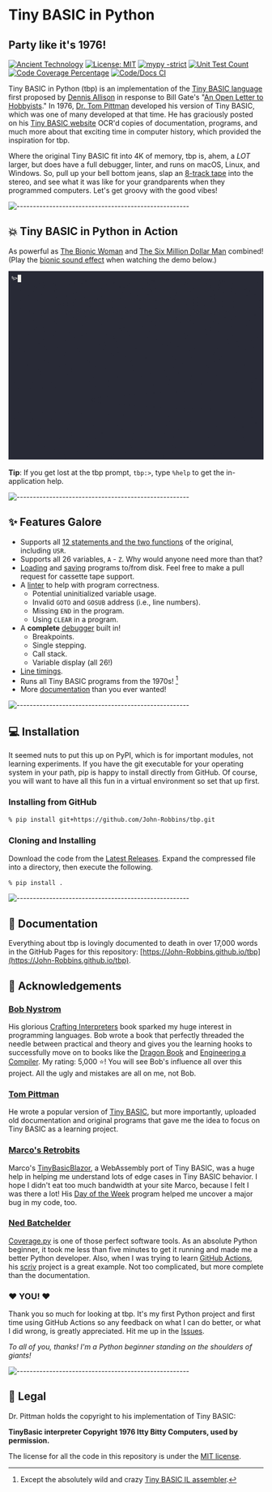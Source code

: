 # Tiny BASIC in Python

<!-- https://github.com/ikatyang/emoji-cheat-sheet -->
<!-- markdownlint-disable MD026 -->
## Party like it's 1976!

[![Ancient Technology](https://img.shields.io/badge/Ancient%20Technology-blue?style=flat-square)](https://en.wikipedia.org/wiki/Tiny_BASIC)
[![License: MIT](https://img.shields.io/badge/License-MIT-blue)](https://github.com/John-Robbins/tbp/blob/main/LICENSE)
[![mypy -strict](https://img.shields.io/badge/mypy-strict-green?style=flat-square&color=hsl(120%2C%20100%25%2C%2040%25))](https://mypy.readthedocs.io/en/stable/command_line.html#cmdoption-mypy-strict)
[![Unit Test Count](https://img.shields.io/endpoint?url=https://gist.githubusercontent.com/John-Robbins/bd5e145f62ac1cf199a458977b8e1f16/raw/unittestsbadge.json)](https://github.com/John-Robbins/tbp/tree/main/tests)
[![Code Coverage Percentage](https://img.shields.io/endpoint?url=https://gist.githubusercontent.com/John-Robbins/bd5e145f62ac1cf199a458977b8e1f16/raw/covbadge.json)](https://github.com/John-Robbins/tbp/actions/workflows/Code-CI.yml)
[![Code/Docs CI](https://img.shields.io/github/actions/workflow/status/John-Robbins/tbp/CI.yml?branch=main&style=flat-square&label=Code%2FDocs%20CI)](https://github.com/John-Robbins/tbp/actions/workflows/CI.yml)

Tiny BASIC in Python (tbp) is an implementation of the [Tiny BASIC language](https://en.wikipedia.org/wiki/Tiny_BASIC) first proposed by [Dennis Allison](https://en.wikipedia.org/wiki/Dennis_Allison) in response to Bill Gate's "[An Open Letter to Hobbyists](https://en.wikipedia.org/wiki/An_Open_Letter_to_Hobbyists)." In 1976, [Dr. Tom Pittman](http://www.ittybittycomputers.com) developed his version of Tiny BASIC, which was one of many developed at that time. He has graciously posted on his [Tiny BASIC website](www.ittybittycomputers.com/IttyBitty/TinyBasic/index.htm) OCR'd copies of documentation, programs, and much more about that exciting time in computer history, which provided the inspiration for tbp.

Where the original Tiny BASIC fit into 4K of memory, tbp is, ahem, a *LOT* larger, but does have a full debugger, linter, and runs on macOS, Linux, and Windows. So, pull up your bell bottom jeans, slap an [8-track tape](https://en.wikipedia.org/wiki/8-track_cartridge) into the stereo, and see what it was like for your grandparents when they programmed computers. Let's get groovy with the good vibes!

![-----------------------------------------------------](https://raw.githubusercontent.com/andreasbm/readme/master/assets/lines/rainbow.png)

## :boom: Tiny BASIC in Python in Action

As powerful as [The Bionic Woman](https://en.wikipedia.org/wiki/The_Bionic_Woman) and [The Six Million Dollar Man](https://en.wikipedia.org/wiki/The_Six_Million_Dollar_Man) combined! (Play the [bionic sound effect](https://www.myinstants.com/en/instant/six-million-dollar-man/) when watching the demo below.)

![Feel the SIZZLE!](./sizzle/tbp-sizzle-optimized.gif)

**Tip**: If you get lost at the tbp prompt, `tbp:>`, type `%help` to get the in-application help.

![-----------------------------------------------------](https://raw.githubusercontent.com/andreasbm/readme/master/assets/lines/rainbow.png)

## :sparkles: Features Galore

- Supports all [12 statements and the two functions](https://john-robbins.github.io/tbp/tb-language) of the original, including `USR`.
- Supports all 26 variables, `A` - `Z`. Why would anyone need more than that?
- [Loading](https://john-robbins.github.io/tbp/tbp-command-language#loading-files-loadfile--lf) and [saving](https://john-robbins.github.io/tbp/tbp-command-language#saving-files-savefile--sf) programs to/from disk. Feel free to make a pull request for cassette tape support.
- A [linter](https://john-robbins.github.io/tbp/tbp-command-language#linting-lint) to help with program correctness.
  - Potential uninitialized variable usage.
  - Invalid `GOTO` and `GOSUB` address (i.e., line numbers).
  - Missing `END` in the program.
  - Using `CLEAR` in a program.
- A **complete** [debugger](https://john-robbins.github.io/tbp/tbp-command-language#the-tiny-basic-in-python-debugger) built in!
  - Breakpoints.
  - Single stepping.
  - Call stack.
  - Variable display (all 26!)
- [Line timings](https://john-robbins.github.io/tbp/tbp-command-language#options-opt).
- Runs all Tiny BASIC programs from the 1970s! [^1]
- More [documentation](https://john-robbins.github.io/tbp/) than you ever wanted!

![-----------------------------------------------------](https://raw.githubusercontent.com/andreasbm/readme/master/assets/lines/rainbow.png)

## :computer: Installation

It seemed nuts to put this up on PyPI, which is for important modules, not learning experiments. If you have the git executable for your operating system in your path, pip is happy to install directly from GitHub. Of course, you will want to have all this fun in a virtual environment so set that up first.

### Installing from GitHub

```bash
% pip install git+https://github.com/John-Robbins/tbp.git
```

### Cloning and Installing

Download the code from the [Latest Releases](https://github.com/John-Robbins/tbp/releases/latest). Expand the compressed file into a directory, then execute the following.

```bash
% pip install .
```

![-----------------------------------------------------](https://raw.githubusercontent.com/andreasbm/readme/master/assets/lines/rainbow.png)

## :book: Documentation

Everything about tbp is lovingly documented to death in over 17,000 words in the GitHub Pages for this repository: [https://John-Robbins.github.io/tbp](https://John-Robbins.github.io/tbp).

## :clap: Acknowledgements

### [Bob Nystrom](https://github.com/munificent)

His glorious [Crafting Interpreters](http://www.craftinginterpreters.com) book sparked my huge interest in programming languages. Bob wrote a book that perfectly threaded the needle between practical and theory and gives you the learning hooks to successfully move on to books like the [Dragon Book](https://www.malaprops.com/book/9780321486813) and [Engineering a Compiler](https://www.malaprops.com/book/9780128154120). My rating: 5,000 :star:! You will see Bob's influence all over this project. All the ugly and mistakes are all on me, not Bob.

### [Tom Pittman](http://www.ittybittycomputers.com)

He wrote a popular version of [Tiny BASIC](http://www.ittybittycomputers.com/IttyBitty/TinyBasic/index.htm), but more importantly, uploaded old documentation and original programs that gave me the idea to focus on Tiny BASIC as a learning project.

### [Marco's Retrobits](https://retrobits.altervista.org/blog/)

Marco's [TinyBasicBlazor](https://retrobits.altervista.org/tinybasicblazor/), a WebAssembly port of Tiny BASIC, was a huge help in helping me understand lots of edge cases in Tiny BASIC behavior. I hope I didn't eat too much bandwidth at your site Marco, because I felt I was there a lot! His [Day of the Week](https://retrobits.altervista.org/tinybasicblazor/programs/DayOfTheWeek.txt) program helped me uncover a major bug in my code, too.

### [Ned Batchelder](https://nedbatchelder.com)

[Coverage.py](https://coverage.readthedocs.io/en/latest/index.html) is one of those perfect software tools. As an absolute Python beginner, it took me less than five minutes to get it running and made me a better Python developer. Also, when I was trying to learn [GitHub Actions](https://docs.github.com/en/actions), his [scriv](https://github.com/nedbat/scriv) project is a great example. Not too complicated, but more complete than the documentation.

### :heart: YOU! :heart:

Thank you so much for looking at tbp. It's my first Python project and first time using GitHub Actions so any feedback on what I can do better, or what I did wrong, is greatly appreciated. Hit me up in the [Issues](https://github.com/John-Robbins/tbp/issues).

*To all of you, thanks! I'm a Python beginner standing on the shoulders of giants!*

![-----------------------------------------------------](https://raw.githubusercontent.com/andreasbm/readme/master/assets/lines/rainbow.png)

## :page_facing_up: Legal

Dr. Pittman holds the copyright to his implementation of Tiny BASIC:

**TinyBasic interpreter Copyright 1976 Itty Bitty Computers, used by permission.**

The license for all the code in this repository is under the [MIT license](https://github.com/John-Robbins/tbp/blob/main/LICENSE).

[^1]: Except the absolutely wild and crazy [Tiny BASIC IL assembler](http://www.ittybittycomputers.com/IttyBitty/TinyBasic/TBasm.txt).
